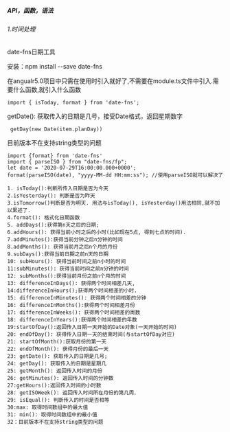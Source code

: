 ##### API，函数，语法

###### 1.时间处理

date-fns日期工具

安装：npm install --save date-fns

在angualr5.0项目中只需在使用时引入就好了,不需要在module.ts文件中引入.需要什么函数,就引入什么函数

```
import { isToday, format } from 'date-fns';
```

getDate(): 获取传入的日期是几号，接受Date格式，返回星期数字

```
 getDay(new Date(item.planDay))
```

目前版本不在支持string类型的问题

```
import {format} from 'date-fns'
import { parseISO } from "date-fns/fp";
let date = '2020-07-29T16:00:00.000+0000';
format(parseISO(date), "yyyy-MM-dd HH:mm:ss"); //使用parseISO就可以解决了
```

```
1. isToday():判断所传入日期是否为今天
2.isYesterday(): 判断是否为昨天
3.isTomorrow()判断是否为明天. 用法与isToday(), isYesterday()用法相同,就不加以累述了.
4.format(): 格式化日期函数
5. addDays():获得第n天之后的日期;
6.addHours(): 获得当前小时之后的小时(比如现在5点, 得到七点的时间).
7.addMinutes():获得当前分钟之后n分钟的时间
8.addMonths(): 获得当前月之后n个月的月份
9.subDays():获得当前日期之前n天的日期
10: subHours(): 获得当前时间之前n小时的时间
11:subMinutes(): 获得当前时间之前n分钟的时间
12: subMonths():获得当前月份之前n个月的时间
13: differenceInDays(): 获得两个时间相差几天,
14:differenceInHours();获得两个时间相差的小时.
15: differenceInMinutes(): 获得两个时间相差的分钟
16: differenceInMonths():获得两个时间相差月份
17: differenceInWeeks(): 获得两个时间相差的周数
18: differenceInYears():获得两个时间相差的年数
19:startOfDay():返回传入日期一天开始的Date对象(一天开始的时间)
20: endOfDay(): 获得传入日期一天的结束时间(与startOfDay对应)
21: startOfMonth():获取月份的第一天
22: endOfMonth(): 获得月份的最后一天
23: getDate(): 获取传入的日期是几号;
24: getDay(): 获取传入的日期是星期几
25: getMonth(): 返回传入时间的月份
26: getMinutes(): 返回传入时间的分钟数
27:getHours():返回传入时间的小时数
28: getISOWeek(): 返回传入时间所在月份的第几周．
29: isEqual(): 判断传入的时间是否相等
30:max: 取得时间数组中的最大值
31: min(): 取得时间数组中的最小值
32：目前版本不在支持string类型的问题
```

